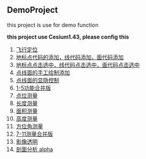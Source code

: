 ## DemoProject
this project is use for demo function

**this project use Cesium1.43, please config this**

1. <a href="FlyPosition.html">飞行定位</a>
1. <a href="EntityAdd.html">地标点代码的添加，线代码添加，面代码添加</a>
1. <a href="EntitySelect.html">地标点点击选中，线代码点击选中，面代码点击选中</a>
1. <a href="EntityCustomAdd.html">点线面的手工绘制添加</a>
1. <a href="EntityCategoryShowHide.html">点线面的显隐控制</a>
1. <a href="IntegratedFilerefactor.html">1-5功能合并版</a>
1. <a href="Measure/PointPosition.html">点位测量</a>
1. <a href="Measure/LengthMeasure.html">长度测量</a>
1. <a href="Measure/AreaMeasure.html">面积测量</a>
1. <a href="Measure/HeightMeasure.html">高度测量</a>
1. <a href="Measure/AzimuthMeasure.html">方位角测量</a>
1. <a href="Measure/MeasureIntegrated.html">7-11测量合并版</a>
1. <a href="ImageAlpha.html">影像透明</a>
1. <a href="analysis/SectionAnalysis.html">剖面分析 alpha</a>
